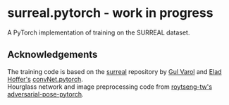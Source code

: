 # surreal.pytorch - work in progress
A PyTorch implementation of training on the SURREAL dataset.

## Acknowledgements
The training code is based on the [surreal](https://github.com/gulvarol/surreal) repository by [Gul Varol](https://github.com/gulvarol) and [Elad Hoffer's](https://github.com/eladhoffer) [convNet.pytorch](https://github.com/eladhoffer/convNet.pytorch).  
Hourglass network and image preprocessing code from [roytseng-tw's](https://github.com/roytseng-tw) [adversarial-pose-pytorch](https://github.com/roytseng-tw/adversarial-pose-pytorch).

